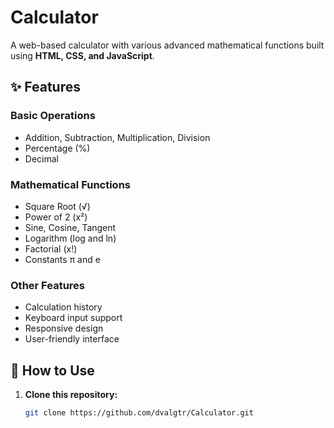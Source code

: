 # Calculator

A web-based calculator with various advanced mathematical functions built using **HTML, CSS, and JavaScript**.

## ✨ Features

### Basic Operations
- Addition, Subtraction, Multiplication, Division  
- Percentage (%)  
- Decimal  

### Mathematical Functions
- Square Root (√)  
- Power of 2 (x²)  
- Sine, Cosine, Tangent  
- Logarithm (log and ln)  
- Factorial (x!)  
- Constants π and e  

### Other Features
- Calculation history  
- Keyboard input support  
- Responsive design  
- User-friendly interface  

## 🚀 How to Use

1. **Clone this repository:**
   ```bash
   git clone https://github.com/dvalgtr/Calculator.git
